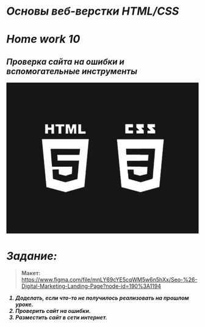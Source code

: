 # <i><b>Основы веб-верстки HTML/CSS</b>
# <b>Home work 10</b>
## <b> Проверка сайта на ошибки и вспомогательные инструменты </b>
![html_css.jpg](html_css.jpg)
# <b>Задание:</b></i>

> <b>Макет:</b>
> https://www.figma.com/file/mnLY69cYE5cqWM5w6n5hXx/Seo-%26-Digital-Marketing-Landing-Page?node-id=190%3A1194
<i><b>
1. Доделать, если что-то не получилось реализовать на прошлом уроке.
2. Проверить сайт на ошибки.
3. Разместить сайт в сети интернет.

</i></b>
